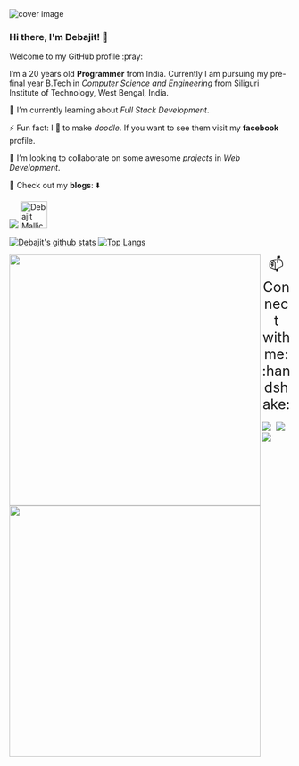 
<img src="https://lh3.googleusercontent.com/2P1AKBLl45yktcYlqd_htpeF7WMpeCm12oXhjPt745k4-V9cQMeOS4twea6fZeU47VZYxBchafoUol_79BR2FUxr9Zw9fAc1nFKFvmAawZhangcQDaoKFjqZKQmUh2bVcTb3swsvAQ=w2400" alt="cover image"/>

### Hi there, I'm Debajit! 👋
<p>Welcome to my GitHub profile :pray:</p>

 I’m a 20 years old **Programmer** from India. Currently I am pursuing my pre-final year B.Tech in *Computer Science and Engineering* from Siliguri Institute of Technology, West Bengal, India.
  
🌱 I’m currently learning about *Full Stack Development*.

⚡ Fun fact: I :sparkling_heart: to make *doodle*. If you want to see them visit my **facebook** profile.

👯 I’m looking to collaborate on some awesome *projects* in *Web Development*.

:memo: Check out my **blogs**: :arrow_down:

<a href="https://medium.com/@mallickdebajit3"><img src="https://gp3.googleusercontent.com/iJJ4_1lo9FnkjtWhXJwTPxiPv72Wdzeglv2tIL8yePb2lDu2m3G11ECK9KlQNoqK6czwFvV_EmoJew2_98YVZkSUMdGLmpfRRk4JPEzTt44QWDjfJyZJdLlPGiXs2NmIt7WMkhFDbw=s48-p-k" style="text-align:center"/></a>
<a href="https://dev.to/debajit13"><img src="https://d2fltix0v2e0sb.cloudfront.net/dev-badge.svg" alt="Debajit Mallick's DEV Profile" height="48px" width="48px"></a>


[![Debajit's github stats](https://github-readme-stats.vercel.app/api?username=debajit13&show_icons=true&theme=algolia)](https://github.com/debajit13?tab=repositories)
[![Top Langs](https://github-readme-stats.vercel.app/api/top-langs/?username=debajit13&show_icons=true&theme=algolia)](https://github.com/debajit13?tab=repositories)

<div style="width: 100%, display: inline-block">
<a href="https://github.com/debajit13/tindog">
  <img align="left" src="https://github-readme-stats.vercel.app/api/pin/?username=debajit13&repo=tindog" width="450px" style="display: inline"/>
</a>
<a href="https://github.com/debajit13/Drummer">
  <img align="left" src="https://github-readme-stats.vercel.app/api/pin/?username=debajit13&repo=Drummer" width="450px" style="display: inline"/>
</a>
</div>


 <div style="font-size: 25px; text-align: center">📫 Connect with me: :handshake:</div> 
 <br>
 <a href="https://www.linkedin.com/in/debajit-mallick/"><img src="https://gp3.googleusercontent.com/rs4yxqGcOQBD43JjqIX8SB5rMojfLpdI2gTJn_1HtaKRyj8QFyzB1WH9f-CkBEvEkZRpPONZADLwsbhGOQk5ddEPb8upQdsmxxyJVEVAmn0KPVK4CPXgFe14fpIWn_Aw6b8NjFbc_Q=s48-p-k" style="text-align:center; margin-right : 5px"/></a>
 <a href="https://twitter.com/MallickDebajit"><img src="https://gp3.googleusercontent.com/v_LdxBFUbEB6Jd7-4kTqWEepbGRnBEbmRnCL6cVjApJchGsKDE4frlchAlV389TMp3BsuGgMgu-e5ttHz7fzUbDqiNe5Jl1GhzwZRFla8O7trVP_N71bgD3XBTp4m0RC5noudt8Bwg=s48-p-k" style="text-align:center; margin-right : 5px"/></a>
 <a href="https://www.facebook.com/debajit.mallick.79"><img src="https://gp3.googleusercontent.com/4z2VXzS073q2P8awnhezZ1ojnDjJhfFVn0cKiQk8NAiN231lQ9J2PxgKwFeganSlG2WSsshXVovizTFt-KEkVDJ2XzFWNU4F32bVnX_hWJQqdQs8cngAgSVzlf8VJgSZFdGJ0CnVgQ=s48-p-k" style="text-align:center; margin-right : 5px"/></a>
</p>

<!--
**debajit13/debajit13** is a ✨ _special_ ✨ repository because its `README.md` (this file) appears on your GitHub profile.
Here are some ideas to get you started:
- 🌱 I’m currently learning ...
- 👯 I’m looking to collaborate on ...
- 🤔 I’m looking for help with ...
- 💬 Ask me about ...
- 📫 How to reach me: ...
- 😄 Pronouns: ...
- ⚡ Fun fact: ...
-->
